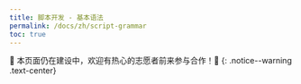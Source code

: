 ```yaml
---
title: 脚本开发 - 基本语法
permalink: /docs/zh/script-grammar
toc: true
---
```


🚧 本页面仍在建设中，欢迎有热心的志愿者前来参与合作！🚧
{: .notice--warning .text-center}
